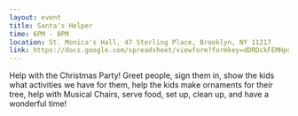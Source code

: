 ```yaml
---
layout: event
title: Santa's Helper
time: 6PM - 8PM
location: St. Monica's Hall, 47 Sterling Place, Brooklyn, NY 11217
link: https://docs.google.com/spreadsheet/viewform?formkey=dDRDckFEMHpqN0I0aFY5ZnBVTF9QeVE6MA
---
```

Help with the Christmas Party! Greet people, sign them in, show the kids what activities we have for them, help the kids make ornaments for their tree, help with Musical Chairs, serve food, set up, clean up, and have a wonderful time!
